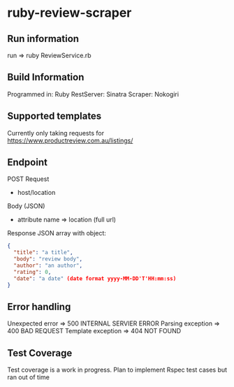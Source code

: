 # ruby-review-scraper

## Run information
run => ruby ReviewService.rb

## Build Information 
Programmed in: Ruby
RestServer: Sinatra
Scraper: Nokogiri

## Supported templates
Currently only taking requests for https://www.productreview.com.au/listings/<review>

## Endpoint 
POST Request
 - host/location

Body (JSON)
 - attribute name => location (full url) 

Response 
JSON array with object: 
```json 
{
  "title": "a title", 
  "body": "review body", 
  "author": "an author", 
  "rating": 0, 
  "date": "a date" (date format yyyy-MM-DD'T'HH:mm:ss)
}
```

 ## Error handling 
 Unexpected error => 500 INTERNAL SERVIER ERROR
 Parsing exception => 400 BAD REQUEST 
 Template exception => 404 NOT FOUND 

## Test Coverage 
Test coverage is a work in progress. Plan to implement Rspec test cases but ran out of time 
 
 

